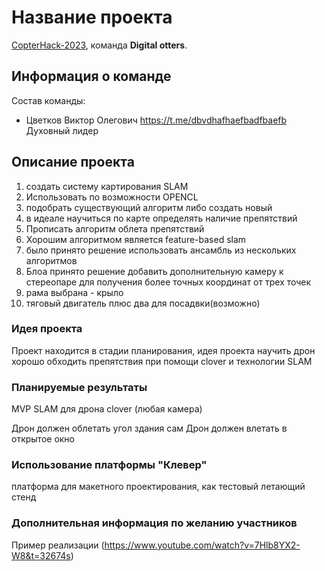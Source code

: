 # Название проекта

[CopterHack-2023](copterhack2023.md), команда **Digital otters**.

## Информация о команде

Состав команды:

* Цветков Виктор Олегович https://t.me/dbvdhafhaefbadfbaefb Духовный лидер 

## Описание проекта
  1) создать систему картирования SLAM  
  2) Использовать по возможности OPENCL
  3) подобрать существующий алгоритм либо создать новый
  4) в идеале научиться по карте определять наличие препятствий 
  5) Прописать алгоритм облета препятствий
  6) Хорошим алгоритмом является feature-based slam
  7) было принято решение использовать ансамбль из нескольких алгоритмов
  8) Блоа принято решение добавить дополнительную камеру к стереопаре для получения более точных координат от трех точек
  9) рама выбрана - крыло
  10) тяговый двигатель плюс два для посадвки(возможно)
### Идея проекта

Проект находится в стадии планирования, идея проекта научить дрон хорошо обходить препятствия при помощи clover и технологии SLAM

### Планируемые результаты

MVP SLAM для дрона clover (любая камера)

Дрон должен облетать угол здания сам
Дрон должен влетать в открытое окно 

### Использование платформы "Клевер"

платформа для макетного проектирования, как тестовый летающий стенд

### Дополнительная информация по желанию участников

Пример реализации (https://www.youtube.com/watch?v=7Hlb8YX2-W8&t=32674s)
